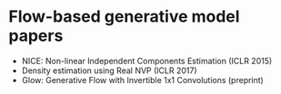 # Flow-based generative model papers
- NICE: Non-linear Independent Components Estimation (ICLR 2015)
- Density estimation using Real NVP (ICLR 2017)
- Glow: Generative Flow with Invertible 1x1 Convolutions (preprint)
